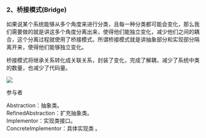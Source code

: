 ### 2、桥接模式\(Bridge\)

如果说某个系统能够从多个角度来进行分类，且每一种分类都可能会变化，那么我们需要做的就是讲这多个角度分离出来，使得他们能独立变化，减少他们之间的耦合，这个分离过程就使用了桥接模式。所谓桥接模式就是讲抽象部分和实现部分隔离开来，使得他们能够独立变化。

桥接模式将继承关系转化成关联关系，封装了变化，完成了解耦，减少了系统中类的数量，也减少了代码量。

![](http://images.cnitblog.com/blog/381060/201310/08191402-75372ce155e8428bafa2efc0271404e4.png)

参与者

Abstraction：抽象类。  
RefinedAbstraction：扩充抽象类。  
Implementor：实现类接口。  
ConcreteImplementor：具体实现类 。

